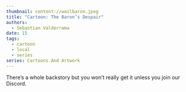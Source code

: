 ```yaml
---
thumbnail: content://wailbaron.jpeg
title: "Cartoon: The Baron’s Despair"
authors:
  - Sebastian Valderrama
date: 15
tags:
  - cartoon
  - local
  - series
series: Cartoons And Artwork
---
```


There’s a whole backstory but you won’t really get it unless you join our Discord.
